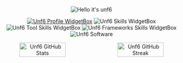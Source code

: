 <div align = "center">

<img src="https://readme-typing-svg.demolab.com?font=Poppins&pause=1000&duration=4000&color=7600bc&center=true&width=435&repeat=false&lines=%22Hello+there!+%F0%9F%91%8B%F0%9F%8F%BB%22;%22I'm+unf6!%22;%22Welcome+to+my+profile!%22" alt="Hello it's unf6" />

<a href="https://github.com/unf6"><img src="https://github-widgetbox.vercel.app/api/profile?username=unf6&amp;theme=darkmode&amp;data=followers,repositories,stars,commits" alt="Unf6 Profile WidgetBox"></a>
<img src="https://github-widgetbox.vercel.app/api/skills?languages=js,ts,html,css,python,json,markdown,bash&amp;theme=darkmode" alt="Unf6 Skills WidgetBox">
<img src="https://github-widgetbox.vercel.app/api/skills?tools=npm,yarn,mongodb,nodejs,vercel,git&amp;theme=darkmode" alt="Unf6 Tool Skills WidgetBox">
<img src="https://github-widgetbox.vercel.app/api/skills?frameworks=vue,bootstrap,react,express&amp;theme=darkmode" alt="Unf6 Frameworks Skills WidgetBox">
<img src="https://github-widgetbox.vercel.app/api/skills?software=linux,windows,vscode&amp;theme=darkmode" alt="Unf6 Software">

<div style="display:flex;">
<img width="49%" src="https://github-readme-stats.vercel.app/api?username=unf6&show_icons=true&theme=dark&bg_color=161c1c&hide_border=true&icon_color=00ff99&title_color=00ff99&border_radius=16" alt="Unf6 GitHub Stats">
<span style="display:inline-block;width:2%"></span>
<img width="49%" src="https://streak-stats.demolab.com/?user=unf6&theme=dark&background=161c1c&hide_border=true&border_radius=16&ring=00ff99&fire=00ff99&currStreakLabel=00ff99" alt="Unf6 GitHub Streak">
</div>
<br>
